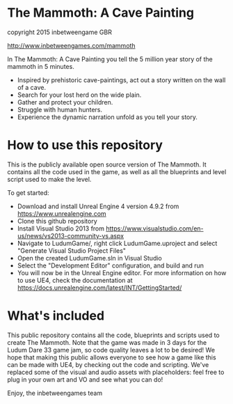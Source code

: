 # The Mammoth: A Cave Painting

copyright 2015 inbetweengame GBR

http://www.inbetweengames.com/mammoth

In The Mammoth: A Cave Painting you tell the 5 million year story of the mammoth in 5 minutes.
- Inspired by prehistoric cave-paintings, act out a story written on the wall of a cave.
- Search for your lost herd on the wide plain.
- Gather and protect your children.
- Struggle with human hunters.
- Experience the dynamic narration unfold as you tell your story.

# How to use this repository

This is the publicly available open source version of The Mammoth. It contains all the code used in the game, as well as all the blueprints and level script used to make the level.

To get started:

- Download and install Unreal Engine 4 version 4.9.2 from https://www.unrealengine.com
- Clone this github repository
- Install Visual Studio 2013 from https://www.visualstudio.com/en-us/news/vs2013-community-vs.aspx
- Navigate to LudumGame/, right click LudumGame.uproject and select "Generate Visual Studio Project Files"
- Open the created LudumGame.sln in Visual Studio
- Select the "Development Editor" configuration, and build and run
- You will now be in the Unreal Engine editor. For more information on how to use UE4, check the documentation at https://docs.unrealengine.com/latest/INT/GettingStarted/

# What's included

This public repository contains all the code, blueprints and scripts used to create The Mammoth. Note that the game was made in 3 days for the Ludum Dare 33 game jam, so code quality leaves a lot to be desired!
We hope that making this public allows everyone to see how a game like this can be made with UE4, by checking out the code and scripting. We've replaced some of the visual and audio assets with placeholders: feel free to plug in your own art and VO and see what you can do!

Enjoy,
the inbetweengames team